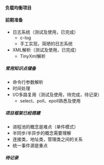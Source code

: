#### 负载均衡项目

#### 前期准备
* 日志系统（测试及使用，已完成）
    * c-log
    * 手工实现，简陋的日志系统
* XML解析（测试及使用，已完成）
    * TinyXml解析

##### 常用知识点储备
* 命令行参数解析
* 时间处理
* I/O多路复用（测试及使用，待完成，待记录）
    * select、poll、epoll熟悉及使用
    
##### 项目框架已经搭建 
* 进程池的概念是难点（单件模式）
* 半同步/半异步的概念需要理解
* 连接类，地址类，管理类之间的关系
* 统一事件源是重点
##### 待记录